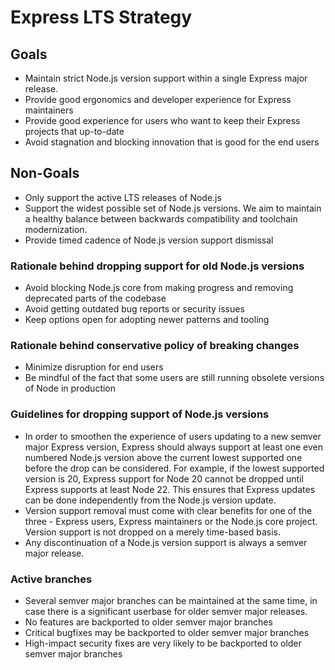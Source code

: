 # Express LTS Strategy

## Goals

* Maintain strict Node.js version support within a single Express major release.
* Provide good ergonomics and developer experience for Express maintainers
* Provide good experience for users who want to keep their Express projects that up-to-date
* Avoid stagnation and blocking innovation that is good for the end users

## Non-Goals

* Only support the active LTS releases of Node.js
* Support the widest possible set of Node.js versions. We aim to maintain a healthy balance between backwards compatibility and toolchain modernization.
* Provide timed cadence of Node.js version support dismissal

### Rationale behind dropping support for old Node.js versions

* Avoid blocking Node.js core from making progress and removing deprecated parts of the codebase
* Avoid getting outdated bug reports or security issues
* Keep options open for adopting newer patterns and tooling

### Rationale behind conservative policy of breaking changes

* Minimize disruption for end users
* Be mindful of the fact that some users are still running obsolete versions of Node in production

### Guidelines for dropping support of Node.js versions

* In order to smoothen the experience of users updating to a new semver major Express version, Express should always support at least one even numbered Node.js version above the current lowest supported one before the drop can be considered. For example, if the lowest supported version is 20, Express support for Node 20 cannot be dropped until Express supports at least Node 22. This ensures that Express updates can be done independently from the Node.js version update.
* Version support removal must come with clear benefits for one of the three - Express users, Express maintainers or the Node.js core project. Version support is not dropped on a merely time-based basis.
* Any discontinuation of a Node.js version support is always a semver major release.

### Active branches

* Several semver major branches can be maintained at the same time, in case there is a significant userbase for older semver major releases.
* No features are backported to older semver major branches
* Critical bugfixes may be backported to older semver major branches
* High-impact security fixes are very likely to be backported to older semver major branches
